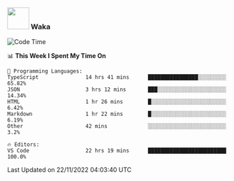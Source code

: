 ### <img src="https://media.giphy.com/media/VgCDAzcKvsR6OM0uWg/giphy.gif" width="50"> Waka

  <!--START_SECTION:waka-->
![Code Time](http://img.shields.io/badge/Code%20Time-1%2C100%20hrs%2049%20mins-blue)

📊 **This Week I Spent My Time On** 

```text
💬 Programming Languages: 
TypeScript               14 hrs 41 mins      ████████████████░░░░░░░░░   65.82% 
JSON                     3 hrs 12 mins       ███░░░░░░░░░░░░░░░░░░░░░░   14.34% 
HTML                     1 hr 26 mins        █░░░░░░░░░░░░░░░░░░░░░░░░   6.42% 
Markdown                 1 hr 22 mins        █░░░░░░░░░░░░░░░░░░░░░░░░   6.19% 
Other                    42 mins             ░░░░░░░░░░░░░░░░░░░░░░░░░   3.2%

🔥 Editors: 
VS Code                  22 hrs 19 mins      █████████████████████████   100.0%

```


 Last Updated on 22/11/2022 04:03:40 UTC
<!--END_SECTION:waka-->
